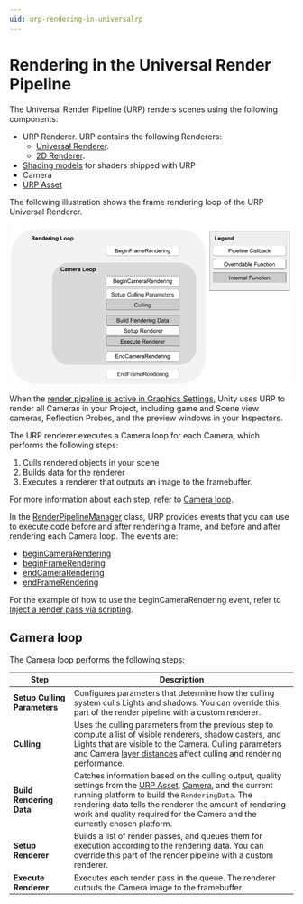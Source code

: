 ```yaml
---
uid: urp-rendering-in-universalrp
---
```

# Rendering in the Universal Render Pipeline

The Universal Render Pipeline (URP) renders scenes using the following components:

* URP Renderer. URP contains the following Renderers:
    * [Universal Renderer](urp-universal-renderer.md).
    * [2D Renderer](Setup.md#2d-renderer-setup).
* [Shading models](shading-model.md) for shaders shipped with URP
* Camera
* [URP Asset](universalrp-asset.md)

The following illustration shows the frame rendering loop of the URP Universal Renderer.

![URP Universal Renderer, Forward Rendering Path](Images/Graphics/Rendering_Flowchart.png)

When the [render pipeline is active in Graphics Settings](InstallURPIntoAProject.md), Unity uses URP to render all Cameras in your Project, including game and Scene view cameras, Reflection Probes, and the preview windows in your Inspectors.

The URP renderer executes a Camera loop for each Camera, which performs the following steps:

1. Culls rendered objects in your scene
2. Builds data for the renderer
3. Executes a renderer that outputs an image to the framebuffer.

For more information about each step, refer to [Camera loop](#camera-loop).

In the [RenderPipelineManager](https://docs.unity3d.com/ScriptReference/Rendering.RenderPipelineManager.html) class, URP provides events that you can use to execute code before and after rendering a frame, and before and after rendering each Camera loop. The events are:

* [beginCameraRendering](https://docs.unity3d.com/ScriptReference/Rendering.RenderPipelineManager-beginCameraRendering.html)
* [beginFrameRendering](https://docs.unity3d.com/ScriptReference/Rendering.RenderPipelineManager-beginFrameRendering.html)
* [endCameraRendering](https://docs.unity3d.com/ScriptReference/Rendering.RenderPipelineManager-endCameraRendering.html)
* [endFrameRendering](https://docs.unity3d.com/ScriptReference/Rendering.RenderPipelineManager-endFrameRendering.html)

For the example of how to use the beginCameraRendering event, refer to [Inject a render pass via scripting](./customize/inject-render-pass-via-script.md).

## Camera loop

The Camera loop performs the following steps:

| Step                         | Description                                                  |
| ---------------------------- | ------------------------------------------------------------ |
| **Setup Culling Parameters** | Configures parameters that determine how the culling system culls Lights and shadows. You can override this part of the render pipeline with a custom renderer. |
| **Culling**                  | Uses the culling parameters from the previous step to compute a list of visible renderers, shadow casters, and Lights that are visible to the Camera. Culling parameters and Camera [layer distances](https://docs.unity3d.com/ScriptReference/Camera-layerCullDistances.html) affect culling and rendering performance. |
| **Build Rendering Data**     | Catches information based on the culling output, quality settings from the [URP Asset](universalrp-asset.md), [Camera](cameras.md), and the current running platform to build the `RenderingData`. The rendering data tells the renderer the amount of rendering work and quality required for the Camera and the currently chosen platform. |
| **Setup Renderer**           | Builds a list of render passes, and queues them for execution according to the rendering data. You can override this part of the render pipeline with a custom renderer. |
| **Execute Renderer**         | Executes each render pass in the queue. The renderer outputs the Camera image to the framebuffer. |

